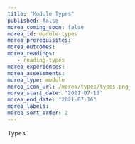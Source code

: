 ```yaml
---
title: "Module Types"
published: false
morea_coming_soon: false
morea_id: module-types
morea_prerequisites:
morea_outcomes:
morea_readings:
   - reading-types
morea_experiences:
morea_assessments:
morea_type: module
morea_icon_url: /morea/types/types.png
morea_start_date: "2021-07-13"
morea_end_date: "2021-07-16"
morea_labels:
morea_sort_order: 2
---
```


Types

